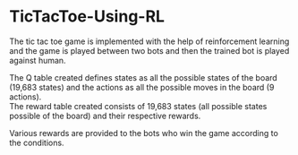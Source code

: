 # TicTacToe-Using-RL
The tic tac toe game is implemented with the help of reinforcement learning and the game is played between two bots and then the trained bot is played against human.

The Q table created defines states as all the possible states of the board (19,683 states) and the actions as all the possible moves in the board (9 actions). \
The reward table created consists of 19,683 states (all possible states possible of the board) and their respective rewards. 

Various rewards are provided to the bots who win the game according to the conditions.

